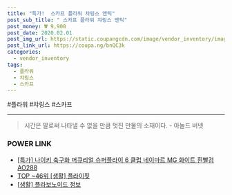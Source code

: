 ```yaml
--- 
title: "특가!  스카프 플라워 챠링스 앤틱" 
post_sub_title: " 스카프 플라워 챠링스 앤틱" 
post_money: ₩ 9,900 
post_date: 2020.02.01 
post_img_url: https://static.coupangcdn.com/image/vendor_inventory/images/2017/09/28/15/1/e10d5707-6120-4c8d-8459-59dba0f533a2.jpg 
post_link_url: https://coupa.ng/bnQC3k 
categories: 
  - vendor_inventory 
tags: 
  - 플라워 
  - 챠링스 
  - 스카프 
--- 
```

  #플라워 #챠링스 #스카프 
<hr> 

> 시간은 말로써 나타낼 수 없을 만큼 멋진 만물의 소재이다. - 아놀드 버넷 


### POWER LINK

* <a href="https://blog.naver.com/sakai111/221788038979" target="_blank">[특가] 나이키 축구화 머큐리얼 슈퍼플라이 6 클럽 네이마르 MG 화이트 흰빨검 AO288</a>
* <a href="https://blog.naver.com/fasyy4321/221777777958" target="_blank"> TOP ~46위 [생활] 플라이핏</a>
* <a href="https://blog.naver.com/santokki14/221764551277" target="_blank"> [생활] 플라보노이드 정보 </a>

